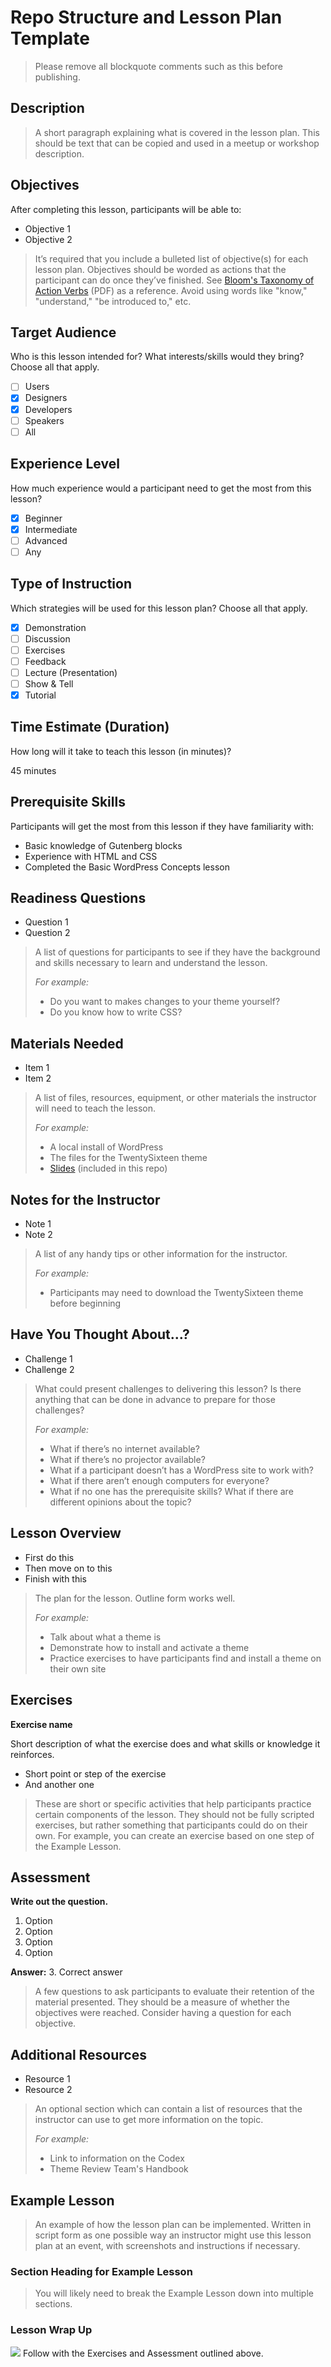 # Repo Structure and Lesson Plan Template

> Please remove all blockquote comments such as this before publishing.

## Description

> A short paragraph explaining what is covered in the lesson plan. This should be text that can be copied and used in a meetup or workshop description.

## Objectives

After completing this lesson, participants will be able to:

* Objective 1
* Objective 2

> It’s required that you include a bulleted list of objective(s) for each lesson plan. Objectives should be worded as actions that the participant can do once they’ve finished. See [Bloom's Taxonomy of Action Verbs](http://www.fresnostate.edu/academics/oie/documents/assesments/Blooms%20Level.pdf) (PDF) as a reference. Avoid using words like "know," "understand," "be introduced to," etc.

## Target Audience

Who is this lesson intended for? What interests/skills would they bring? Choose all that apply.

* [ ] Users
* [x] Designers
* [x] Developers
* [ ] Speakers
* [ ] All

## Experience Level

How much experience would a participant need to get the most from this lesson?

* [x] Beginner
* [x] Intermediate
* [ ] Advanced
* [ ] Any

## Type of Instruction

Which strategies will be used for this lesson plan? Choose all that apply.

* [x] Demonstration
* [ ] Discussion
* [ ] Exercises
* [ ] Feedback
* [ ] Lecture (Presentation)
* [ ] Show & Tell
* [x] Tutorial

## Time Estimate (Duration)

How long will it take to teach this lesson (in minutes)?

45 minutes

## Prerequisite Skills

Participants will get the most from this lesson if they have familiarity with:

* Basic knowledge of Gutenberg blocks
* Experience with HTML and CSS
* Completed the Basic WordPress Concepts lesson


## Readiness Questions

* Question 1
* Question 2

> A list of questions for participants to see if they have the background and skills necessary to learn and understand the lesson.
>
> _For example:_
>
> *   Do you want to makes changes to your theme yourself?
> *   Do you know how to write CSS?

## Materials Needed

* Item 1
* Item 2

> A list of files, resources, equipment, or other materials the instructor will need to teach the lesson.
>
> _For example:_
>
> *   A local install of WordPress
> *   The files for the TwentySixteen theme
> *   [Slides](https://rawgit.com/wptrainingteam/repo-name/dev/slides/index.html) (included in this repo)

## Notes for the Instructor

* Note 1
* Note 2

> A list of any handy tips or other information for the instructor.
>
> _For example:_
>
> *   Participants may need to download the TwentySixteen theme before beginning

## Have You Thought About...?

* Challenge 1
* Challenge 2

> What could present challenges to delivering this lesson? Is there anything that can be done in advance to prepare for those challenges?
>
> _For example:_
>
> *  What if there’s no internet available?
> *  What if there’s no projector available?
> *  What if a participant doesn’t has a WordPress site to work with?
> *  What if there aren’t enough computers for everyone?
> *  What if no one has the prerequisite skills? What if there are different opinions about the topic?

## Lesson Overview

* First do this
* Then move on to this
* Finish with this

> The plan for the lesson. Outline form works well.
>
> _For example:_
>
> * Talk about what a theme is
> * Demonstrate how to install and activate a theme
> * Practice exercises to have participants find and install a theme on their own site

## Exercises

**Exercise name**

Short description of what the exercise does and what skills or knowledge it reinforces.

*   Short point or step of the exercise
*   And another one

> These are short or specific activities that help participants practice certain components of the lesson. They should not be fully scripted exercises, but rather something that participants could do on their own. For example, you can create an exercise based on one step of the Example Lesson.

## Assessment

**Write out the question.**

1.  Option
2.  Option
3.  Option
4.  Option

**Answer:** 3\. Correct answer

> A few questions to ask participants to evaluate their retention of the material presented. They should be a measure of whether the objectives were reached. Consider having a question for each objective.

## Additional Resources

* Resource 1
* Resource 2

> An optional section which can contain a list of resources that the instructor can use to get more information on the topic.
>
> _For example:_
>
> * Link to information on the Codex
> * Theme Review Team's Handbook

## Example Lesson

> An example of how the lesson plan can be implemented. Written in script form as one possible way an instructor might use this lesson plan at an event, with screenshots and instructions if necessary.

### Section Heading for Example Lesson

> You will likely need to break the Example Lesson down into multiple sections.

### Lesson Wrap Up

![](https://raw.githubusercontent.com/wptrainingteam/contributor-resources/master/images/lightbulb.png) Follow with the Exercises and Assessment outlined above.

